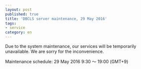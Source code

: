 ```yaml
---
layout: post
published: true
title: 'DBCLS server maintenance, 29 May 2016'
tags:
- service
category: en
---
```

Due to the system maintenance, our services will be temporarily unavailable. We are sorry for the inconvenience.
 
Maintenance schedule: 29 May 2016 9:30 〜 19:00 (GMT+9)